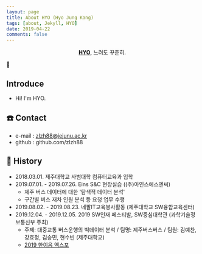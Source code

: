 ```yaml
---
layout: page
title: About HYO (Hyo Jung Kang)
tags: [about, Jekyll, HYO]
date: 2019-04-22
comments: false
---
```

    
<center><a href="http://zlzh88.github.io"><b>HYO</b></a>, 느려도 꾸준히.</center>

:raising_hand:
##  Introduce
* Hi! I'm HYO. 

## :phone: Contact
* e-mail : zlzh88@jejunu.ac.kr
* github : github.com/zlzh88
    
## :page_with_curl: History
* 2018.03.01. 제주대학교 사범대학 컴퓨터교육과 입학
* 2019.07.01. - 2019.07.26. Eins S&C 현장실습 ((주)아인스에스엔씨)
    * 제주 버스 데이터에 대한 '탐색적 데이터 분석'
    * 구간별 버스 재차 인원 분석 등 요청 업무 수행
* 2019.08.02. - 2019.08.23. 네팔IT교육봉사활동 (제주대학교 SW융합교육센터) 
* 2019.12.04. - 2019.12.05. 2019 SW인재 페스티발, SW중심대학관 (과학기술정보통신부 주최)
    * 주제: 대중교통 버스운행의 빅데이터 분석 / 팀명: 제주버스버스 / 팀원: 김예찬, 강효정, 김승민, 현수빈 (제주대학교)
    * <a href = 'http://haniumexpo.kr/main/'> 2019 한이음 엑스포 
